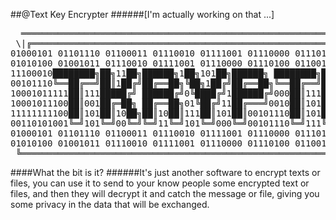 ##@Text Key Encrypter
######[I'm actually working on that ...]

 <pre>
  ═════════════════════════════════════════════════════════════════════════════════════
 \|╔═════════════════════════════════════════════════════════════════════════════════╗|/
01000101 01101110 01100011 01110010 01111001 01110000 01110100 01101001 01101111 01101110 
01010100 01001011 01110010 01111001 01110000 01110100 01100101 01110010 00101110 00101110
11100010████████╗██╗11██╗██████╗1██╗101██╗██████╗ ████████╗███████╗██████╗001011100010111
00101110╚══██╔══╝██║1██╔╝██╔══██╗╚██╗1██╔╝██╔══██╗╚══██╔══╝██╔════╝██╔══██╗00101110011010
10001011111██║111█████╔╝ ██████╔╝0╚████╔╝1██████╔╝000██║111█████╗11██████╔╝00101110001011
10001011100██║001██╔═██╗ ██╔══██╗01╚██╔╝11██╔═══╝0010██║101██╔══╝01██╔══██╗00101110001011
11111111100██║101██║10██╗██║10██║111██║101██║00101110██║101███████╗██║01██║00101110001011
00110101001╚═╝101╚═╝00╚═╝╚═╝11╚═╝101╚═╝000╚═╝00101110╚═╝111╚══════╝╚═╝10╚═╝00101110001011
01000101 01101110 01100011 01110010 01111001 01110000 01110100 01101001 01101111 01101110 
01010100 01001011 01110010 01111001 01110000 01110100 01100101 01110010 00101110 00101110
 ╚═════════════════════════════════════════════════════════════════════════════════════╝
</pre>


####What the bit is it?
######It's just another software to encrypt texts or files, you can use it to send to your know people some encrypted text or files, and then they will decrypt it and catch the message or file, giving you some privacy in the data that will be exchanged.
